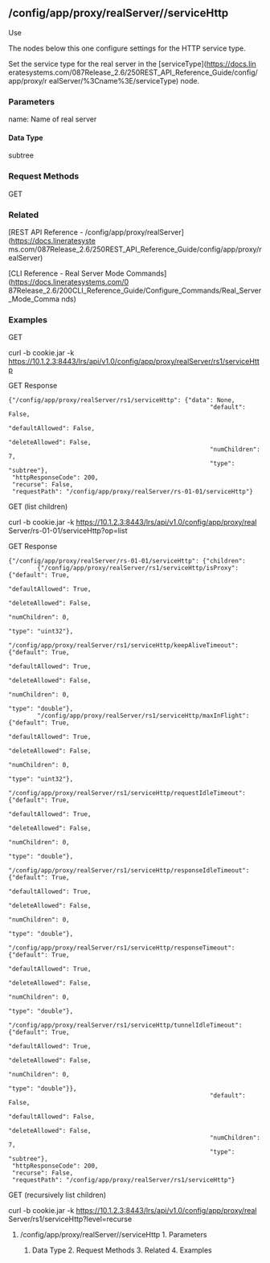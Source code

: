## /config/app/proxy/realServer/<name>/serviceHttp

Use

The nodes below this one configure settings for the HTTP service type.

Set the service type for the real server in the [serviceType](https://docs.lin
eratesystems.com/087Release_2.6/250REST_API_Reference_Guide/config/app/proxy/r
ealServer/%3Cname%3E/serviceType) node.

### Parameters

name: Name of real server

#### Data Type

subtree

### Request Methods

GET

### Related

[REST API Reference - /config/app/proxy/realServer](https://docs.lineratesyste
ms.com/087Release_2.6/250REST_API_Reference_Guide/config/app/proxy/realServer)

[CLI Reference - Real Server Mode Commands](https://docs.lineratesystems.com/0
87Release_2.6/200CLI_Reference_Guide/Configure_Commands/Real_Server_Mode_Comma
nds)

### Examples

GET

curl -b cookie.jar -k
https://10.1.2.3:8443/lrs/api/v1.0/config/app/proxy/realServer/rs1/serviceHttp

GET Response

    
    {"/config/app/proxy/realServer/rs1/serviceHttp": {"data": None,
                                                            "default": False,
                                                            "defaultAllowed": False,
                                                            "deleteAllowed": False,
                                                            "numChildren": 7,
                                                            "type": "subtree"},
     "httpResponseCode": 200,
     "recurse": False,
     "requestPath": "/config/app/proxy/realServer/rs-01-01/serviceHttp"}
    

GET (list children)

curl -b cookie.jar -k https://10.1.2.3:8443/lrs/api/v1.0/config/app/proxy/real
Server/rs-01-01/serviceHttp?op=list

GET Response

    
    {"/config/app/proxy/realServer/rs-01-01/serviceHttp": {"children": 
            {"/config/app/proxy/realServer/rs1/serviceHttp/isProxy": {"default": True,
                                                                      "defaultAllowed": True,
                                                                      "deleteAllowed": False,
                                                                      "numChildren": 0,
                                                                      "type": "uint32"},
            "/config/app/proxy/realServer/rs1/serviceHttp/keepAliveTimeout": {"default": True,
                                                                              "defaultAllowed": True,
                                                                              "deleteAllowed": False,
                                                                              "numChildren": 0,
                                                                              "type": "double"},
            "/config/app/proxy/realServer/rs1/serviceHttp/maxInFlight": {"default": True,
                                                                          "defaultAllowed": True,
                                                                          "deleteAllowed": False,
                                                                          "numChildren": 0,
                                                                          "type": "uint32"},
            "/config/app/proxy/realServer/rs1/serviceHttp/requestIdleTimeout": {"default": True,
                                                                                "defaultAllowed": True,
                                                                                "deleteAllowed": False,
                                                                                "numChildren": 0,
                                                                                "type": "double"},
            "/config/app/proxy/realServer/rs1/serviceHttp/responseIdleTimeout": {"default": True,
                                                                                 "defaultAllowed": True,
                                                                                 "deleteAllowed": False,
                                                                                 "numChildren": 0,
                                                                                 "type": "double"},
            "/config/app/proxy/realServer/rs1/serviceHttp/responseTimeout": {"default": True,
                                                                             "defaultAllowed": True,
                                                                             "deleteAllowed": False,
                                                                             "numChildren": 0,
                                                                             "type": "double"},
            "/config/app/proxy/realServer/rs1/serviceHttp/tunnelIdleTimeout": {"default": True,
                                                                               "defaultAllowed": True,
                                                                               "deleteAllowed": False,
                                                                               "numChildren": 0,
                                                                               "type": "double"}},
                                                            "default": False,
                                                            "defaultAllowed": False,
                                                            "deleteAllowed": False,
                                                            "numChildren": 7,
                                                            "type": "subtree"},
     "httpResponseCode": 200,
     "recurse": False,
     "requestPath": "/config/app/proxy/realServer/rs1/serviceHttp"}
    

GET (recursively list children)

curl -b cookie.jar -k https://10.1.2.3:8443/lrs/api/v1.0/config/app/proxy/real
Server/rs1/serviceHttp?level=recurse

  1. /config/app/proxy/realServer/<name>/serviceHttp
    1. Parameters
      1. Data Type
    2. Request Methods
    3. Related
    4. Examples

